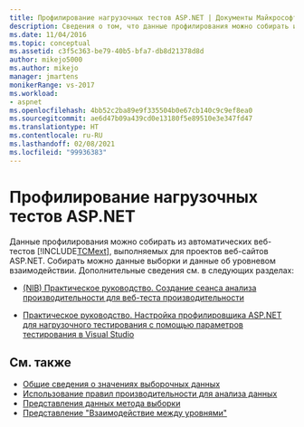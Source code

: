 ```yaml
---
title: Профилирование нагрузочных тестов ASP.NET | Документы Майкрософт
description: Сведения о том, что данные профилирования можно собирать из автоматических веб-тестов Microsoft Test Manager, выполняемых для проектов веб-сайтов ASP.NET.
ms.date: 11/04/2016
ms.topic: conceptual
ms.assetid: c3f5c363-be79-40b5-bfa7-db8d21378d8d
author: mikejo5000
ms.author: mikejo
manager: jmartens
monikerRange: vs-2017
ms.workload:
- aspnet
ms.openlocfilehash: 4bb52c2ba89e9f335504b0e67cb140c9c9ef8ea0
ms.sourcegitcommit: ae6d47b09a439cd0e13180f5e89510e3e347fd47
ms.translationtype: HT
ms.contentlocale: ru-RU
ms.lasthandoff: 02/08/2021
ms.locfileid: "99936383"
---
```

# <a name="profile-aspnet-load-tests"></a>Профилирование нагрузочных тестов ASP.NET
Данные профилирования можно собирать из автоматических веб-тестов [!INCLUDE[TCMext](../misc/includes/tcmext_md.md)], выполняемых для проектов веб-сайтов ASP.NET. Собирать можно данные выборки и данные об уровневом взаимодействии. Дополнительные сведения см. в следующих разделах:

- [(NIB) Практическое руководство. Создание сеанса анализа производительности для веб-теста производительности](/previous-versions/ff356203(v=vs.100))

- [Практическое руководство. Настройка профилировщика ASP.NET для нагрузочного тестирования с помощью параметров тестирования в Visual Studio](/previous-versions/dd504817(v=vs.140))

## <a name="see-also"></a>См. также
- [Общие сведения о значениях выборочных данных](../profiling/understanding-sampling-data-values.md)
- [Использование правил производительности для анализа данных](../profiling/using-performance-rules-to-analyze-data.md)
- [Представления данных метода выборки](../profiling/profiler-sampling-method-data-views.md)
- [Представление "Взаимодействие между уровнями"](../profiling/tier-interactions-view.md)